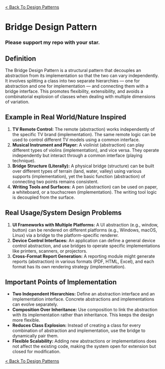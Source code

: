 [< Back To Design Patterns](../../../)

# Bridge Design Pattern
### Please support my repo with your star.

## Definition
The Bridge Design Pattern is a structural pattern that decouples an abstraction from its implementation so that the two can vary independently. It involves splitting a class into two separate hierarchies — one for abstraction and one for implementation — and connecting them with a bridge interface. This promotes flexibility, extensibility, and avoids a combinatorial explosion of classes when dealing with multiple dimensions of variation.

## Example in Real World/Nature Inspired
1. **TV Remote Control:** The remote (abstraction) works independently of the specific TV brand (implementation). The same remote logic can be used to control different TV models using a common interface.
2. **Musical Instrument and Player:** A violinist (abstraction) can play different types of violins (implementation), and vice versa. They operate independently but interact through a common interface (playing technique).
3. **Bridge Structure (Literally):** A physical bridge (structure) can be built over different types of terrain (land, water, valley) using various supports (implementation), yet the basic function (abstraction) of connecting two points remains consistent.
4. **Writing Tools and Surfaces:** A pen (abstraction) can be used on paper, a whiteboard, or a touchscreen (implementation). The writing tool logic is decoupled from the surface.

## Real Usage/System Design Problems
1. **UI Frameworks with Multiple Platforms:** A UI abstraction (e.g., window, button) can be rendered on different platforms (e.g., Windows, macOS, Linux) via a bridge to the platform-specific renderer.
2. **Device Control Interfaces:** An application can define a general device control abstraction, and use bridges to operate specific implementations like printers, scanners, or projectors.
3. **Cross-Format Report Generation:** A reporting module might generate reports (abstraction) in various formats (PDF, HTML, Excel), and each format has its own rendering strategy (implementation).

## Important Points of Implementation
- **Two Independent Hierarchies:** Define an abstraction interface and an implementation interface. Concrete abstractions and implementations can evolve separately.
- **Composition Over Inheritance:** Use composition to link the abstraction with its implementation rather than inheritance. This keeps the design more flexible.
- **Reduces Class Explosion:** Instead of creating a class for every combination of abstraction and implementation, use the bridge to dynamically pair them.
- **Flexible Scalability:** Adding new abstractions or implementations does not affect the existing code, making the system open for extension but closed for modification.

[< Back To Design Patterns](../../../)
